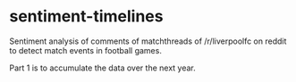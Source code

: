 # sentiment-timelines
Sentiment analysis of comments of matchthreads of /r/liverpoolfc on reddit to detect match events in football games. 

Part 1 is to accumulate the data over the next year. 

